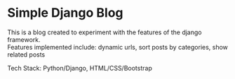 # Simple Django Blog

This is a blog created to experiment with the features of the django framework. <br/>
Features implemented include: dynamic urls, sort posts by categories, show related posts

Tech Stack: Python/Django, HTML/CSS/Bootstrap
